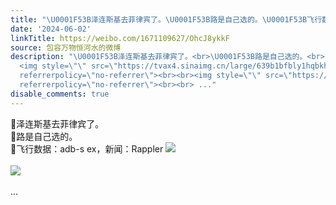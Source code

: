 ```yaml
---
title: "\U0001F53B泽连斯基去菲律宾了。\U0001F53B路是自己选的。\U0001F53B飞行数据：adb-s ex，新闻：Rappler [图片][图片]"
date: '2024-06-02'
linkTitle: https://weibo.com/1671109627/OhcJ8ykkF
source: 包容万物恒河水的微博
description: "\U0001F53B泽连斯基去菲律宾了。<br>\U0001F53B路是自己选的。<br>\U0001F53B飞行数据：adb-s ex，新闻：Rappler
  <img style=\"\" src=\"https://tvax4.sinaimg.cn/large/639b1bfbly1hqbkhv4qcoj20rw0mtahr.jpg\"
  referrerpolicy=\"no-referrer\"><br><br><img style=\"\" src=\"https://tvax1.sinaimg.cn/large/639b1bfbly1hqbkibo907j20bu0b4ac3.jpg\"
  referrerpolicy=\"no-referrer\"><br><br> ..."
disable_comments: true
---
```

🔻泽连斯基去菲律宾了。<br>🔻路是自己选的。<br>🔻飞行数据：adb-s ex，新闻：Rappler <img style="" src="https://tvax4.sinaimg.cn/large/639b1bfbly1hqbkhv4qcoj20rw0mtahr.jpg" referrerpolicy="no-referrer"><br><br><img style="" src="https://tvax1.sinaimg.cn/large/639b1bfbly1hqbkibo907j20bu0b4ac3.jpg" referrerpolicy="no-referrer"><br><br> ...